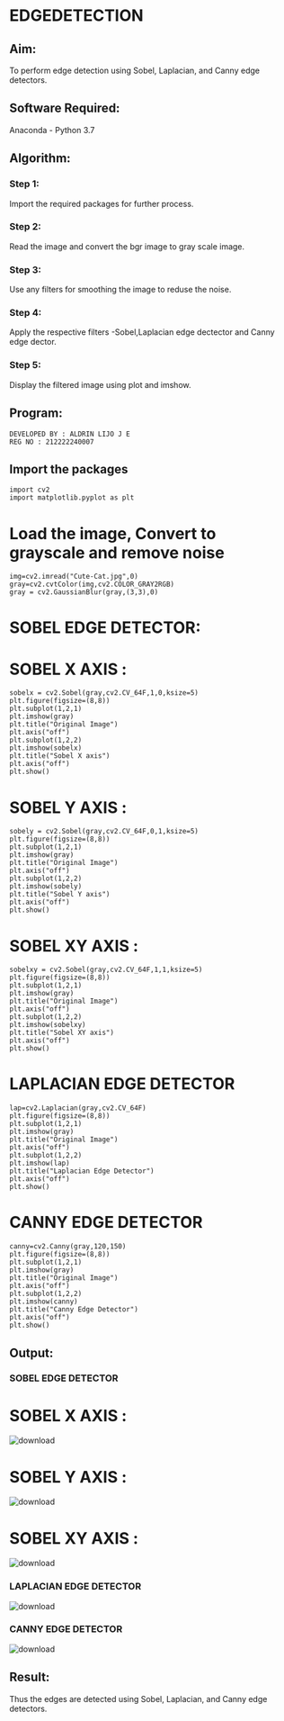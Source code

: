 # EDGEDETECTION

## Aim:
To perform edge detection using Sobel, Laplacian, and Canny edge detectors.

## Software Required:
Anaconda - Python 3.7

## Algorithm:
### Step 1:
Import the required packages for further process.

### Step 2:
Read the image and convert the bgr image to gray scale image.

### Step 3:
Use any filters for smoothing the image to reduse the noise.

### Step 4:
Apply the respective filters -Sobel,Laplacian edge dectector and Canny edge dector.

### Step 5:
Display the filtered image using plot and imshow.

## Program:
```
DEVELOPED BY : ALDRIN LIJO J E
REG NO : 212222240007
```
## Import the packages
```
import cv2
import matplotlib.pyplot as plt
```
# Load the image, Convert to grayscale and remove noise
```
img=cv2.imread("Cute-Cat.jpg",0)
gray=cv2.cvtColor(img,cv2.COLOR_GRAY2RGB)
gray = cv2.GaussianBlur(gray,(3,3),0)
```
# SOBEL EDGE DETECTOR:
# SOBEL X AXIS :
```
sobelx = cv2.Sobel(gray,cv2.CV_64F,1,0,ksize=5)
plt.figure(figsize=(8,8))
plt.subplot(1,2,1)
plt.imshow(gray)
plt.title("Original Image")
plt.axis("off")
plt.subplot(1,2,2)
plt.imshow(sobelx)
plt.title("Sobel X axis")
plt.axis("off")
plt.show()
```
# SOBEL Y AXIS :
```
sobely = cv2.Sobel(gray,cv2.CV_64F,0,1,ksize=5)
plt.figure(figsize=(8,8))
plt.subplot(1,2,1)
plt.imshow(gray)
plt.title("Original Image")
plt.axis("off")
plt.subplot(1,2,2)
plt.imshow(sobely)
plt.title("Sobel Y axis")
plt.axis("off")
plt.show()
```
# SOBEL XY AXIS :
```
sobelxy = cv2.Sobel(gray,cv2.CV_64F,1,1,ksize=5)
plt.figure(figsize=(8,8))
plt.subplot(1,2,1)
plt.imshow(gray)
plt.title("Original Image")
plt.axis("off")
plt.subplot(1,2,2)
plt.imshow(sobelxy)
plt.title("Sobel XY axis")
plt.axis("off")
plt.show()
```
# LAPLACIAN EDGE DETECTOR
```
lap=cv2.Laplacian(gray,cv2.CV_64F)
plt.figure(figsize=(8,8))
plt.subplot(1,2,1)
plt.imshow(gray)
plt.title("Original Image")
plt.axis("off")
plt.subplot(1,2,2)
plt.imshow(lap)
plt.title("Laplacian Edge Detector")
plt.axis("off")
plt.show()
```
# CANNY EDGE DETECTOR
```
canny=cv2.Canny(gray,120,150)
plt.figure(figsize=(8,8))
plt.subplot(1,2,1)
plt.imshow(gray)
plt.title("Original Image")
plt.axis("off")
plt.subplot(1,2,2)
plt.imshow(canny)
plt.title("Canny Edge Detector")
plt.axis("off")
plt.show()
```
## Output:
### SOBEL EDGE DETECTOR
# SOBEL X AXIS :
![download](https://github.com/aldrinlijo04/EDGEDETECTION/assets/118544279/9e6455c6-6719-47e8-b728-27441f832b8a)

# SOBEL Y AXIS :
![download](https://github.com/aldrinlijo04/EDGEDETECTION/assets/118544279/04908c42-8057-4b78-a5e6-9882c07181e1)

# SOBEL XY AXIS :
![download](https://github.com/aldrinlijo04/EDGEDETECTION/assets/118544279/fb22835d-493e-480e-802c-0bab3ac8dec2)

### LAPLACIAN EDGE DETECTOR
![download](https://github.com/aldrinlijo04/EDGEDETECTION/assets/118544279/c101cfe6-d541-4f56-8e63-ae3e592335f4)

### CANNY EDGE DETECTOR
![download](https://github.com/aldrinlijo04/EDGEDETECTION/assets/118544279/d8a1de39-017b-4609-8d6c-82e7a6aa0a4e)

## Result:
Thus the edges are detected using Sobel, Laplacian, and Canny edge detectors.
